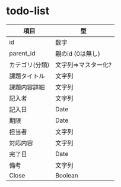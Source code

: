 todo-list
====

|項目          |型   |
|--------------|-----|
|id            |数字
|parent_id     |親のid (0は無し)
|カテゴリ(分類)|文字列=>マスター化?
|課題タイトル  |文字列
|課題内容詳細  |文字列
|記入者        |文字列
|記入日        |Date
|期限          |Date
|担当者        |文字列
|対応内容      |文字列
|完了日        |Date
|備考          |文字列
|Close         |Boolean
